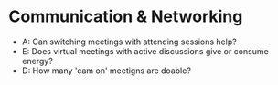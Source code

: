 # Communication & Networking
* A: Can switching meetings with attending sessions help?
* E: Does virtual meetings with active discussions give or consume energy?
* D: How many 'cam on' meetigns are doable?
